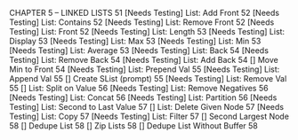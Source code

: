 CHAPTER 5 – LINKED LISTS 51
[Needs Testing] List: Add Front 52
[Needs Testing] List: Contains 52
[Needs Testing] List: Remove Front 52
[Needs Testing] List: Front 52
[Needs Testing] List: Length 53
[Needs Testing] List: Display 53
[Needs Testing] List: Max 53
[Needs Testing] List: Min 53
[Needs Testing] List: Average 53
[Needs Testing] List: Back 54
[Needs Testing] List: Remove Back 54
[Needs Testing] List: Add Back 54
[] Move Min to Front 54
[Needs Testing] List: Prepend Val 55
[Needs Testing] List: Append Val 55
[] Create SList (prompt) 55
[Needs Testing] List: Remove Val 55
[] List: Split on Value 56
[Needs Testing] List: Remove Negatives 56
[Needs Testing] List: Concat 56
[Needs Testing] List: Partition 56
[Needs Testing] List: Second to Last Value 57
[] List: Delete Given Node 57
[Needs Testing] List: Copy 57
[Needs Testing] List: Filter 57
[] Second Largest Node 58
[] Dedupe List 58
[] Zip Lists 58
[] Dedupe List Without Buffer 58
